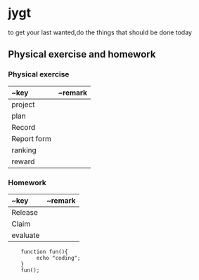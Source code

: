 # jygt
to get your last wanted,do the things that should be done today

## Physical exercise and homework

### Physical exercise 

|~key|~remark
:---|--
|project|
|plan|
|Record|
|Report form|
|ranking|
|reward|

### Homework
|~key|~remark
:---|--
|Release|
|Claim|
|evaluate|


```
    function fun(){
         echo "coding";
    }
    fun();
```